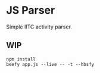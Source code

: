 # JS Parser

Simple IITC activity parser.

## WIP 

    npm install
    beefy app.js --live -- -t --hbsfy



